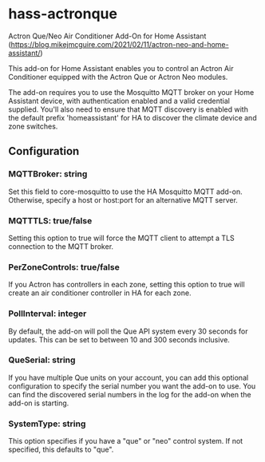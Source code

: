 # hass-actronque
Actron Que/Neo Air Conditioner Add-On for Home Assistant (https://blog.mikejmcguire.com/2021/02/11/actron-neo-and-home-assistant/)

This add-on for Home Assistant enables you to control an Actron Air Conditioner equipped with the Actron Que or Actron Neo modules. 

The add-on requires you to use the Mosquitto MQTT broker on your Home Assistant device, with authentication enabled and a valid credential supplied. You'll also need to ensure that MQTT discovery is enabled with the default prefix 'homeassistant' for HA to discover the climate device and zone switches.

## Configuration
### MQTTBroker: string
Set this field to core-mosquitto to use the HA Mosquitto MQTT add-on. Otherwise, specify a host or host:port for an alternative MQTT server.

### MQTTTLS: true/false
Setting this option to true will force the MQTT client to attempt a TLS connection to the MQTT broker.

### PerZoneControls: true/false
If you Actron has controllers in each zone, setting this option to true will create an air conditioner controller in HA for each zone.

### PollInterval: integer
By default, the add-on will poll the Que API system every 30 seconds for updates. This can be set to between 10 and 300 seconds inclusive.

### QueSerial: string
If you have multiple Que units on your account, you can add this optional configuration to specify the serial number you want the add-on to use. You can find the discovered serial numbers in the log for the add-on when the add-on is starting.

### SystemType: string
This option specifies if you have a "que" or "neo" control system. If not specified, this defaults to "que". 
